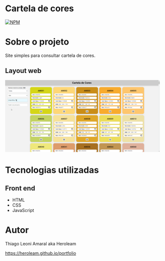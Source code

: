 # Cartela de cores

[![NPM](https://img.shields.io/npm/l/react)](./LICENSE) 

# Sobre o projeto

Site simples para consultar cartela de cores.

## Layout web
![Web 1](./src/assets/demo.gif)

# Tecnologias utilizadas
## Front end
- HTML
- CSS
- JavaScript

# Autor

Thiago Leoni Amaral aka Heroleam

https://heroleam.github.io/portfolio